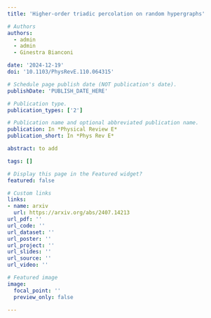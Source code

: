 ```yaml
---
title: 'Higher-order triadic percolation on random hypergraphs'

# Authors
authors:
  - admin
  - admin
  - Ginestra Bianconi

date: '2024-12-19'
doi: '10.1103/PhysRevE.110.064315'

# Schedule page publish date (NOT publication's date).
publishDate: 'PUBLISH_DATE_HERE'

# Publication type.
publication_types: ['2']

# Publication name and optional abbreviated publication name.
publication: In *Physical Review E*
publication_short: In *Phys Rev E*

abstract: to add

tags: []

# Display this page in the Featured widget?
featured: false

# Custom links
links:
- name: arxiv
  url: https://arxiv.org/abs/2407.14213
url_pdf: ''
url_code: ''
url_dataset: ''
url_poster: ''
url_project: ''
url_slides: ''
url_source: ''
url_video: ''

# Featured image
image:
  focal_point: ''
  preview_only: false

---
```

<!-- 
{{% callout note %}}
Click the _Cite_ button above to demo the feature to enable visitors to import publication metadata into their reference management software.
{{% /callout %}}

{{% callout note %}}
Create your slides in Markdown - click the _Slides_ button to check out the example.
{{% /callout %}}

Supplementary notes can be added here, including [code, math, and images](https://wowchemy.com/docs/writing-markdown-latex/). -->